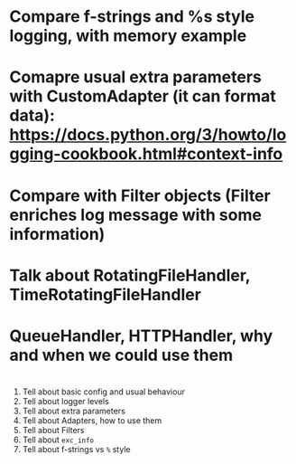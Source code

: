 # Compare f-strings and %s style logging, with memory example

# Comapre usual extra parameters with CustomAdapter (it can format data): https://docs.python.org/3/howto/logging-cookbook.html#context-info

# Compare with Filter objects (Filter enriches log message with some information)

# Talk about RotatingFileHandler, TimeRotatingFileHandler

# QueueHandler, HTTPHandler, why and when we could use them

# 

1. Tell about basic config and usual behaviour
2. Tell about logger levels
3. Tell about extra parameters
4. Tell about Adapters, how to use them
5. Tell about Filters
6. Tell about `exc_info`
7. Tell about f-strings vs `%` style 
